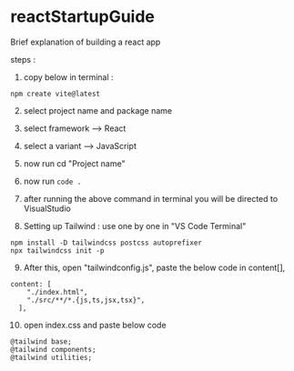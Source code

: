 # reactStartupGuide
Brief explanation of building a react app

steps :
1. copy below in terminal :
```
npm create vite@latest
```
2. select project name and package name
3. select framework --> React
4. select a variant --> JavaScript
5. now run cd "Project name"
6. now run ``` code . ```
7. after running the above command in terminal you will be directed to VisualStudio

8. Setting up Tailwind : use one by one in "VS Code Terminal"
```
npm install -D tailwindcss postcss autoprefixer
npx tailwindcss init -p
```
9. After this, open "tailwindconfig.js", paste the below code in content[],
```
content: [
    "./index.html",
    "./src/**/*.{js,ts,jsx,tsx}",
  ],
```
10. open index.css and paste below code
```
@tailwind base;
@tailwind components;
@tailwind utilities;
```
